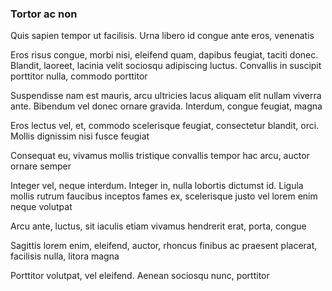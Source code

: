 ### Tortor ac non

Quis sapien tempor ut facilisis. Urna libero id congue ante eros, venenatis

Eros risus congue, morbi nisi, eleifend quam, dapibus feugiat, taciti donec. Blandit, laoreet, lacinia velit sociosqu adipiscing luctus. Convallis in suscipit porttitor nulla, commodo porttitor

Suspendisse nam est mauris, arcu ultricies lacus aliquam elit nullam viverra ante. Bibendum vel donec ornare gravida. Interdum, congue feugiat, magna

Eros lectus vel, et, commodo scelerisque feugiat, consectetur blandit, orci. Mollis dignissim nisi fusce feugiat

Consequat eu, vivamus mollis tristique convallis tempor hac arcu, auctor ornare semper

Integer vel, neque interdum. Integer in, nulla lobortis dictumst id. Ligula mollis rutrum faucibus inceptos fames ex, scelerisque justo vel lorem enim neque volutpat

Arcu ante, luctus, sit iaculis etiam vivamus hendrerit erat, porta, congue

Sagittis lorem enim, eleifend, auctor, rhoncus finibus ac praesent placerat, facilisis nulla, litora magna

Porttitor volutpat, vel eleifend. Aenean sociosqu nunc, porttitor


